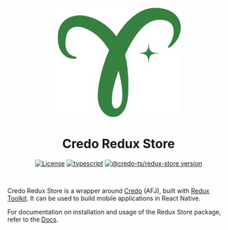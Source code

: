 <p align="center">
  <br />
  <img
    alt="Hyperledger Aries logo"
    src="https://raw.githubusercontent.com/hyperledger/aries-framework-javascript/aa31131825e3331dc93694bc58414d955dcb1129/images/aries-logo.png"
    height="250px"
  />
</p>
<h1 align="center"><b>Credo Redux Store</b></h1>
<p align="center">
  <a
    href="https://raw.githubusercontent.com/hyperledger/aries-framework-javascript-ext/main/LICENSE"
    ><img
      alt="License"
      src="https://img.shields.io/badge/License-Apache%202.0-blue.svg"
  /></a>
  <a href="https://www.typescriptlang.org/"
    ><img
      alt="typescript"
      src="https://img.shields.io/badge/%3C%2F%3E-TypeScript-%230074c1.svg"
  /></a>
    <a href="https://www.npmjs.com/package/@credo-ts/redux-store"
    ><img
      alt="@credo-ts/redux-store version"
      src="https://img.shields.io/npm/v/@credo-ts/redux-store"
  /></a>

</p>
<br />

Credo Redux Store is a wrapper around [Credo](https://github.com/openwallet-foundation/credo-ts.git) (AFJ), built with [Redux Toolkit](https://redux-toolkit.js.org/). It can be used to build mobile applications in React Native.

For documentation on installation and usage of the Redux Store package, refer to the [Docs](https://aries.js.org/guides/0.4/extensions/redux-store).
